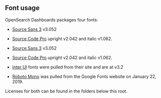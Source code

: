 ## Font usage

OpenSearch Dashboards packages four fonts:

* [Source Sans 3](https://github.com/adobe-fonts/source-sans) v3.052
* [Source Code Pro](https://github.com/adobe-fonts/source-code-pro) upright v2.042 and italic v1.062.

* [Source Sans 3](https://github.com/adobe-fonts/source-sans) v3.052
* [Source Code Pro](https://github.com/adobe-fonts/source-code-pro) upright v2.042 and italic v1.062.

* [Inter UI](https://rsms.me/inter/) fonts were pulled from their site and are at v3.2
* [Roboto Mono](https://fonts.google.com/specimen/Roboto+Mono) was pulled from the Google Fonts website on January 22, 2019.

Licenses for both can be found in the folders below this root.
